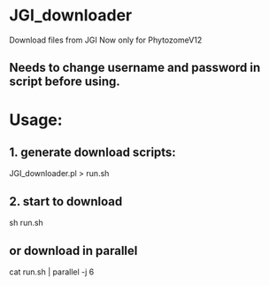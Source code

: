 # JGI_downloader
  Download files from JGI
  Now only for PhytozomeV12

## Needs to change username and password in script before using.

# Usage:
## 1. generate download scripts:
  JGI_downloader.pl > run.sh

## 2. start to download
  sh run.sh

## or download in parallel
  cat run.sh | parallel -j 6

